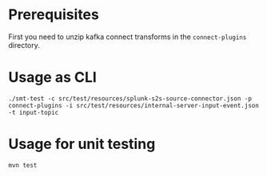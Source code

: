 # Prerequisites

First you need to unzip kafka connect transforms in the `connect-plugins` directory.

# Usage as CLI

```shell
./smt-test -c src/test/resources/splunk-s2s-source-connector.json -p connect-plugins -i src/test/resources/internal-server-input-event.json -t input-topic
```

# Usage for unit testing

```shell
mvn test
```